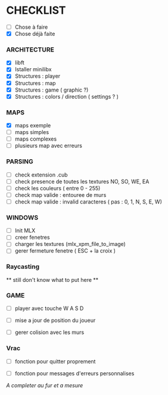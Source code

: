 # CHECKLIST

- [ ] Chose à faire
- [x] Chose déjà faite

### ARCHITECTURE
- [x] libft
- [x] Istaller minilibx
- [x] Structures : player
- [x] Structures : map
- [x] Structures : game ( graphic ?)
- [x] Structures : colors / direction ( settings ? )

### MAPS
- [x] maps exemple
- [ ] maps simples
- [ ] maps complexes
- [ ] plusieurs map avec erreurs

### PARSING

- [ ] check extension .cub
- [ ] check presence de toutes les textures NO, SO, WE, EA
- [ ] check les couleurs ( entre 0 - 255)
- [ ] check map valide : entouree de murs
- [ ] check map valide : invalid caracteres ( pas : 0, 1, N, S, E, W)

### WINDOWS

- [ ] Init MLX
- [ ] creer fenetres
- [ ] charger les textures (mlx_xpm_file_to_image)
- [ ] gerer fermeture fenetre ( ESC + la croix )

### Raycasting

** still don't know what to put here **

### GAME

- [ ] player avec touche W A S D
- [ ] mise a jour de position du joueur
- [ ] gerer colision avec les murs 


### Vrac

- [ ] fonction pour quitter proprement
- [ ] fonction pour messages d'erreurs personnalises


*A completer au fur et a mesure* 
